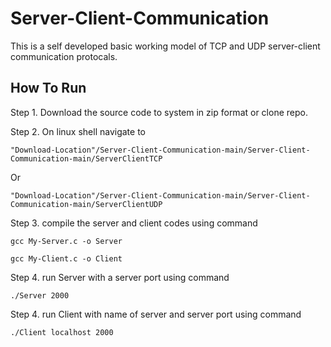 # Server-Client-Communication
This is a self developed basic working model of TCP and UDP server-client communication protocals.

## How To Run
Step 1. Download the source code to system in zip format or clone repo.

Step 2. On linux shell navigate to 
```
"Download-Location"/Server-Client-Communication-main/Server-Client-Communication-main/ServerClientTCP
```
Or
```
"Download-Location"/Server-Client-Communication-main/Server-Client-Communication-main/ServerClientUDP
```
Step 3. compile the server and client codes using command 
```
gcc My-Server.c -o Server
```
```
gcc My-Client.c -o Client
```
Step 4. run Server with a server port using command 
```
./Server 2000
```
Step 4. run Client with name of server and server port using command 
```
./Client localhost 2000
```
